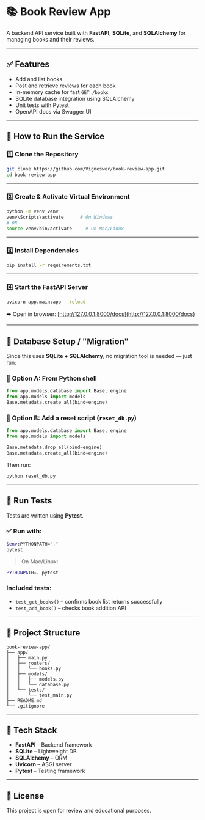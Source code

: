 
# 📚 Book Review App

A backend API service built with **FastAPI**, **SQLite**, and **SQLAlchemy** for managing books and their reviews.

---

## ✅ Features

- Add and list books
- Post and retrieve reviews for each book
- In-memory cache for fast `GET /books`
- SQLite database integration using SQLAlchemy
- Unit tests with Pytest
- OpenAPI docs via Swagger UI

---

## 📘 How to Run the Service

### 1️⃣ Clone the Repository

```bash
git clone https://github.com/Vigneswer/book-review-app.git
cd book-review-app
```

---

### 2️⃣ Create & Activate Virtual Environment

```bash
python -m venv venv
venv\Scripts\activate      # On Windows
# OR
source venv/bin/activate     # On Mac/Linux
```

---

### 3️⃣ Install Dependencies

```bash
pip install -r requirements.txt
```

---

### 4️⃣ Start the FastAPI Server

```bash
uvicorn app.main:app --reload
```

➡️ Open in browser: [http://127.0.0.1:8000/docs](http://127.0.0.1:8000/docs)

---

## 🔄 Database Setup / "Migration"

Since this uses **SQLite + SQLAlchemy**, no migration tool is needed — just run:

### 📌 Option A: From Python shell

```python
from app.models.database import Base, engine
from app.models import models
Base.metadata.create_all(bind=engine)
```

### 📌 Option B: Add a reset script (`reset_db.py`)

```python
from app.models.database import Base, engine
from app.models import models

Base.metadata.drop_all(bind=engine)
Base.metadata.create_all(bind=engine)
```

Then run:

```bash
python reset_db.py
```

---

## 🧪 Run Tests

Tests are written using **Pytest**.

### ✅ Run with:

```bash
$env:PYTHONPATH="."
pytest
```

> On Mac/Linux:

```bash
PYTHONPATH=. pytest
```

### Included tests:

- `test_get_books()` – confirms book list returns successfully
- `test_add_book()` – checks book addition API

---

## 📁 Project Structure

```
book-review-app/
├── app/
│   ├── main.py
│   ├── routers/
│   │   └── books.py
│   ├── models/
│   │   ├── models.py
│   │   └── database.py
│   └── tests/
│       └── test_main.py
├── README.md
└── .gitignore
```

---

## 🧾 Tech Stack

- **FastAPI** – Backend framework
- **SQLite** – Lightweight DB
- **SQLAlchemy** – ORM
- **Uvicorn** – ASGI server
- **Pytest** – Testing framework

---

## 📄 License

This project is open for review and educational purposes.
